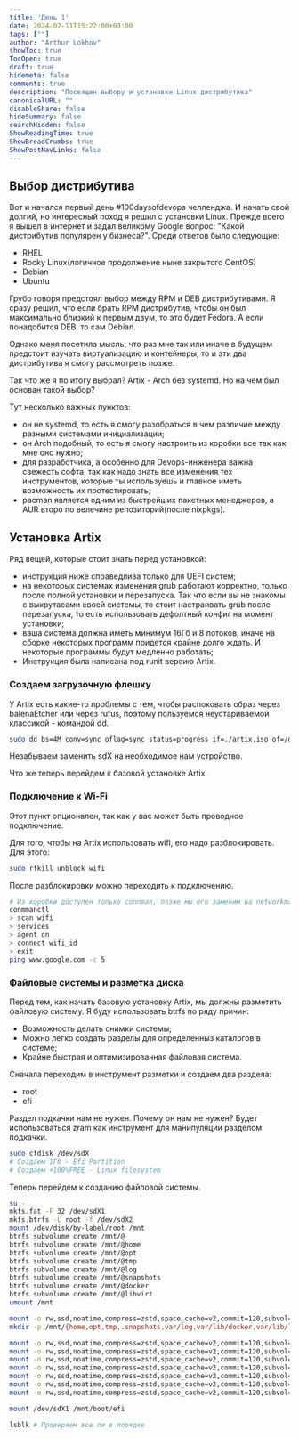 ```yaml
---
title: 'День 1'
date: 2024-02-11T15:22:00+03:00
tags: [""]
author: "Arthur Lokhov"
showToc: true
TocOpen: true
draft: true
hidemeta: false
comments: true
description: "Посвящен выбору и установке Linux дистрибутива"
canonicalURL: ""
disableShare: false
hideSummary: false
searchHidden: false
ShowReadingTime: true
ShowBreadCrumbs: true
ShowPostNavLinks: false
---
```

<!-- markdownlint-disable MD013 -->
## Выбор дистрибутива

Вот и начался первый день #100daysofdevops челленджа. И начать свой долгий, но интересный поход я решил с установки Linux.
Прежде всего я вышел в интернет и задал великому Google вопрос: "Какой дистрибутив популярен у бизнеса?". Среди ответов было следующие:

- RHEL
- Rocky Linux(логичное продолжение ныне закрытого CentOS)
- Debian
- Ubuntu

Грубо говоря предстоял выбор между RPM и DEB дистрибутивами. Я сразу решил, что если брать RPM дистрибутив, чтобы он был максимально близкий к первым двум, то это будет Fedora. А если понадобится DEB, то сам Debian.

Однако меня посетила мысль, что раз мне так или иначе в будущем предстоит изучать виртуализацию и контейнеры, то и эти два дистрибутива я смогу рассмотреть позже.

Так что же я по итогу выбрал? Artix - Arch без systemd. Но на чем был основан такой выбор?

Тут несколько важных пунктов:

- он не systemd, то есть я смогу разобраться в чем различие между разными системами инициализации;
- он Arch подобный, то есть я смогу настроить из коробки все так как мне оно нужно;
- для разработчика, а особенно для Devops-инженера важна свежесть софта, так как надо знать все изменения тех инструментов, которые ты используешь и главное иметь возможность их протестировать;
- pacman является одним из быстрейших пакетных менеджеров, а AUR второ по велечине репозиторий(после nixpkgs).

## Установка Artix

Ряд вещей, которые стоит знать перед установкой:

- инструкция ниже справедлива только для UEFI систем;
- на некоторых системах изменения grub работают корректно, только после полной установки и перезапуска. Так что если вы не знакомы с выкрутасами своей системы, то стоит настраивать grub после перезапуска, то есть использовать дефолтный конфиг на момент установки;
- ваша система должна иметь минимум 16Гб и 8 потоков, иначе на сборке некоторых программ придется крайне долго ждать. И некоторые программы будут медленно работать;
- Инструкция была написана под runit версию Artix.

### Создаем загрузочную флешку

У Artix есть какие-то проблемы с тем, чтобы распоковать образ через balenaEtcher или через rufus, поэтому пользуемся неустариваемой классикой - командой dd.

```sh
sudo dd bs=4M conv=sync oflag=sync status=progress if=./artix.iso of=/dev/sdX
```

Незабываем заменить sdX на необходимое нам устройство.

Что же теперь перейдем к базовой установке Artix.

### Подключение к Wi-Fi

Этот пункт опционален, так как у вас может быть проводное подключение.

Для того, чтобы на Artix использовать wifi, его надо разблокировать. Для этого:

```sh
sudo rfkill unblock wifi
```

После разблокировки можно переходить к подключению.

```sh
# Из коробки доступен только connman, позже мы его заменим на networkmanager
conmmanctl
> scan wifi
> services
> agent on
> connect wifi_id
> exit
ping www.google.com -c 5
```

### Файловые системы и разметка диска

Перед тем, как начать базовую установку Artix, мы должны разметить файловую систему. Я буду использовать btrfs по ряду причин:

- Возможность делать снимки системы;
- Можно легко создать разделы для определенныз каталогов в системе;
- Крайне быстрая и оптимизированная файловая система.

Сначала переходим в инструмент разметки и создаем два раздела:

- root
- efi

Раздел подкачки нам не нужен. Почему он нам не нужен? Будет использоваться zram как инструмент для манипуляции разделом подкачки.

```sh
sudo cfdisk /dev/sdX
# Создаем 1Гб - Efi Partition
# Создаем +100%FREE - Linux filesystem
```

Теперь перейдем к созданию файловой системы.

```sh
su -
mkfs.fat -F 32 /dev/sdX1
mkfs.btrfs -L root -f /dev/sdX2
mount /dev/disk/by-label/root /mnt
btrfs subvolume create /mnt/@
btrfs subvolume create /mnt/@home
btrfs subvolume create /mnt/@opt
btrfs subvolume create /mnt/@tmp
btrfs subvolume create /mnt/@log
btrfs subvolume create /mnt/@snapshots
btrfs subvolume create /mnt/@docker
btrfs subvolume create /mnt/@libvirt
umount /mnt

mount -o rw,ssd,noatime,compress=zstd,space_cache=v2,commit=120,subvol=@ /dev/disk/by-label/root /mnt
mkdir -p /mnt/{home,opt,tmp,.snapshots,var/log,var/lib/docker,var/lib/libvirt,boot/efi}

mount -o rw,ssd,noatime,compress=zstd,space_cache=v2,commit=120,subvol=@home /dev/disk/by-label/root /mnt/home
mount -o rw,ssd,noatime,compress=zstd,space_cache=v2,commit=120,subvol=@tmp /dev/disk/by-label/root /mnt/tmp
mount -o rw,ssd,noatime,compress=zstd,space_cache=v2,commit=120,subvol=@opt /dev/disk/by-label/root /mnt/opt
mount -o rw,ssd,noatime,compress=zstd,space_cache=v2,commit=120,subvol=@snapshots /dev/disk/by-label/root /mnt/.snapshots
mount -o rw,ssd,noatime,compress=zstd,space_cache=v2,commit=120,subvol=@log /dev/disk/by-label/root /mnt/var/log
mount -o rw,ssd,noatime,compress=zstd,space_cache=v2,commit=120,subvol=@docker /dev/disk/by-label/root /mnt/var/lib/docker
mount -o rw,ssd,noatime,compress=zstd,space_cache=v2,commit=120,subvol=@libvirt /dev/disk/by-label/root /mnt/var/lib/libvirt

mount /dev/sdX1 /mnt/boot/efi

lsblk # Проверяем все ли в порядке
```
